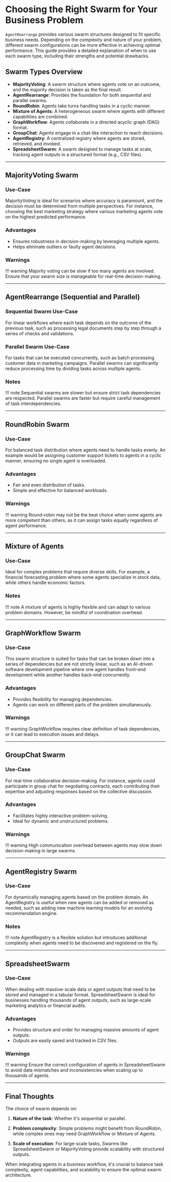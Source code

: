 # Choosing the Right Swarm for Your Business Problem

`AgentRearrange` provides various swarm structures designed to fit specific business needs. Depending on the complexity and nature of your problem, different swarm configurations can be more effective in achieving optimal performance. This guide provides a detailed explanation of when to use each swarm type, including their strengths and potential drawbacks.

## Swarm Types Overview

- **MajorityVoting**: A swarm structure where agents vote on an outcome, and the majority decision is taken as the final result.
- **AgentRearrange**: Provides the foundation for both sequential and parallel swarms.
- **RoundRobin**: Agents take turns handling tasks in a cyclic manner.
- **Mixture of Agents**: A heterogeneous swarm where agents with different capabilities are combined.
- **GraphWorkflow**: Agents collaborate in a directed acyclic graph (DAG) format.
- **GroupChat**: Agents engage in a chat-like interaction to reach decisions.
- **AgentRegistry**: A centralized registry where agents are stored, retrieved, and invoked.
- **SpreadsheetSwarm**: A swarm designed to manage tasks at scale, tracking agent outputs in a structured format (e.g., CSV files).

---

## MajorityVoting Swarm

### Use-Case
MajorityVoting is ideal for scenarios where accuracy is paramount, and the decision must be determined from multiple perspectives. For instance, choosing the best marketing strategy where various marketing agents vote on the highest predicted performance.

### Advantages
- Ensures robustness in decision-making by leveraging multiple agents.
- Helps eliminate outliers or faulty agent decisions.

### Warnings
!!! warning
    Majority voting can be slow if too many agents are involved. Ensure that your swarm size is manageable for real-time decision-making.

---

## AgentRearrange (Sequential and Parallel)

### Sequential Swarm Use-Case
For linear workflows where each task depends on the outcome of the previous task, such as processing legal documents step by step through a series of checks and validations.

### Parallel Swarm Use-Case
For tasks that can be executed concurrently, such as batch processing customer data in marketing campaigns. Parallel swarms can significantly reduce processing time by dividing tasks across multiple agents.

### Notes
!!! note
    Sequential swarms are slower but ensure strict task dependencies are respected. Parallel swarms are faster but require careful management of task interdependencies.

---

## RoundRobin Swarm

### Use-Case
For balanced task distribution where agents need to handle tasks evenly. An example would be assigning customer support tickets to agents in a cyclic manner, ensuring no single agent is overloaded.

### Advantages
- Fair and even distribution of tasks.
- Simple and effective for balanced workloads.

### Warnings
!!! warning
    Round-robin may not be the best choice when some agents are more competent than others, as it can assign tasks equally regardless of agent performance.

---

## Mixture of Agents

### Use-Case
Ideal for complex problems that require diverse skills. For example, a financial forecasting problem where some agents specialize in stock data, while others handle economic factors.

### Notes
!!! note
    A mixture of agents is highly flexible and can adapt to various problem domains. However, be mindful of coordination overhead.

---

## GraphWorkflow Swarm

### Use-Case
This swarm structure is suited for tasks that can be broken down into a series of dependencies but are not strictly linear, such as an AI-driven software development pipeline where one agent handles front-end development while another handles back-end concurrently.

### Advantages
- Provides flexibility for managing dependencies.
- Agents can work on different parts of the problem simultaneously.

### Warnings
!!! warning
    GraphWorkflow requires clear definition of task dependencies, or it can lead to execution issues and delays.

---

## GroupChat Swarm

### Use-Case
For real-time collaborative decision-making. For instance, agents could participate in group chat for negotiating contracts, each contributing their expertise and adjusting responses based on the collective discussion.

### Advantages
- Facilitates highly interactive problem-solving.
- Ideal for dynamic and unstructured problems.

### Warnings
!!! warning
    High communication overhead between agents may slow down decision-making in large swarms.

---

## AgentRegistry Swarm

### Use-Case
For dynamically managing agents based on the problem domain. An AgentRegistry is useful when new agents can be added or removed as needed, such as adding new machine learning models for an evolving recommendation engine.

### Notes
!!! note
    AgentRegistry is a flexible solution but introduces additional complexity when agents need to be discovered and registered on the fly.

---

## SpreadsheetSwarm

### Use-Case
When dealing with massive-scale data or agent outputs that need to be stored and managed in a tabular format. SpreadsheetSwarm is ideal for businesses handling thousands of agent outputs, such as large-scale marketing analytics or financial audits.

### Advantages
- Provides structure and order for managing massive amounts of agent outputs.
- Outputs are easily saved and tracked in CSV files.

### Warnings
!!! warning
    Ensure the correct configuration of agents in SpreadsheetSwarm to avoid data mismatches and inconsistencies when scaling up to thousands of agents.

---

## Final Thoughts

The choice of swarm depends on:

1. **Nature of the task**: Whether it's sequential or parallel.

2. **Problem complexity**: Simple problems might benefit from RoundRobin, while complex ones may need GraphWorkflow or Mixture of Agents.

3. **Scale of execution**: For large-scale tasks, Swarms like SpreadsheetSwarm or MajorityVoting provide scalability with structured outputs.

When integrating agents in a business workflow, it's crucial to balance task complexity, agent capabilities, and scalability to ensure the optimal swarm architecture.
